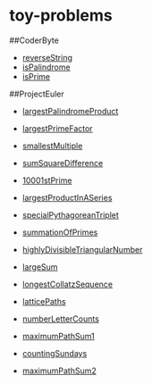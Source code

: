 # toy-problems

##CoderByte
* [reverseString](reverseString/reverseString.js)
* [isPalindrome](palindrome/isPalindrome.js)
* [isPrime](prime/isPrime.js)

##ProjectEuler
* [largestPalindromeProduct](palindrome/largestPalindromeProduct.js)
* [largestPrimeFactor](prime/largestPrimeFactor.js)
* [smallestMultiple](multiple/smallestMultiple.js)
* [sumSquareDifference](projecteuler/sumSquareDifference.js)
* [10001stPrime](prime/10001stPrime.js)
* [largestProductInASeries](multiple/largestProductInASeries.js)
* [specialPythagoreanTriplet](projecteuler/specialPythagoreanTriplet.js)
* [summationOfPrimes](prime/summationOfPrimes.js)
* [highlyDivisibleTriangularNumber](projecteuler/highlyDivisibleTriangularNumber.js)
* [largeSum](sum/largeSum.js)
* [longestCollatzSequence](sequence/longestCollatzSequence.js)
* [latticePaths](sequence/latticePaths.js)
* [numberLetterCounts](sum/numberLetterCounts.js)
* [maximumPathSum1](sum/maximumPathSum1.js)
* [countingSundays](sequence/countingSundays.js)

* [maximumPathSum2](sum/maximumPathSum2.js)